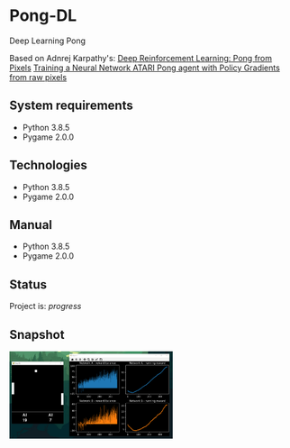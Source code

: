 # Pong-DL
Deep Learning Pong

Based on Adnrej Karpathy's:
[Deep Reinforcement Learning: Pong from Pixels](http://karpathy.github.io/2016/05/31/rl/)
[Training a Neural Network ATARI Pong agent with Policy Gradients from raw pixels](https://gist.github.com/karpathy/a4166c7fe253700972fcbc77e4ea32c5)


## System requirements
* Python 3.8.5
* Pygame 2.0.0


## Technologies
* Python 3.8.5
* Pygame 2.0.0


## Manual
* Python 3.8.5
* Pygame 2.0.0


## Status
Project is: _progress_


## Snapshot
<img src="./screenshots/screen1.png" width="290">

